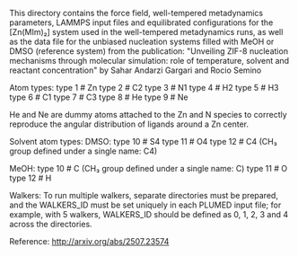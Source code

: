 This directory contains the force field, well-tempered metadynamics parameters, LAMMPS input files and equilibrated configurations for the [Zn(MIm)₂] system used in the well-tempered metadynamics runs, as well as the data file for the unbiased nucleation systems filled with MeOH or DMSO (reference system) from the publication: "Unveiling ZIF-8 nucleation mechanisms through molecular simulation: role of temperature, solvent and reactant concentration" by Sahar Andarzi Gargari and Rocio Semino

Atom types:
 type 1 # Zn
 type 2 # C2
 type 3 # N1
 type 4 # H2
 type 5 # H3
 type 6 # C1
 type 7 # C3
 type 8 # He
 type 9 # Ne

He and Ne are dummy atoms attached to the Zn and N species to correctly reproduce the angular distribution of ligands around a Zn center.

Solvent atom types:
DMSO:
 type 10 # S4
 type 11 # O4
 type 12 # C4 (CH₃ group defined under a single name: C4)

MeOH:
 type 10 # C (CH₃ group defined under a single name: C)
 type 11 # O
 type 12 # H

Walkers:
 To run multiple walkers, separate directories must be prepared, and the WALKERS_ID must be set uniquely in each PLUMED input file; for example, with 5 walkers, WALKERS_ID should be defined as 0, 1, 2, 3 and 4 across the directories.

Reference:
http://arxiv.org/abs/2507.23574
